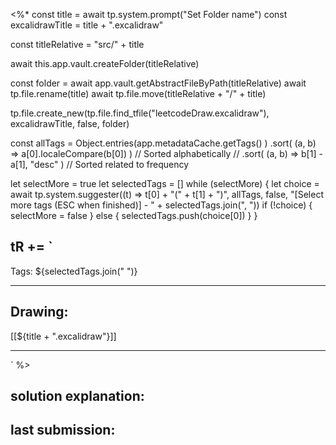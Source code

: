 
<%*
const title = await tp.system.prompt("Set Folder name")
const excalidrawTitle = title + ".excalidraw"

const titleRelative = "src/" + title

await this.app.vault.createFolder(titleRelative)

const folder = await app.vault.getAbstractFileByPath(titleRelative)
await tp.file.rename(title)
await tp.file.move(titleRelative + "/" + title)

tp.file.create_new(tp.file.find_tfile("leetcodeDraw.excalidraw"), excalidrawTitle, false, folder)

const allTags = Object.entries(app.metadataCache.getTags() )
   .sort( (a, b) => a[0].localeCompare(b[0]) ) // Sorted alphabetically
   // .sort( (a, b) => b[1] - a[1], "desc" ) // Sorted related to frequency

let selectMore = true
let selectedTags = []
while (selectMore) {
  let choice = await tp.system.suggester((t) => t[0] + "(" + t[1] + ")", allTags, false, "[Select more tags (ESC when finished)] - " + selectedTags.join(", "))
  if (!choice) {
    selectMore = false
  } else {
    selectedTags.push(choice[0])
  }
}

tR += `
----

Tags: ${selectedTags.join(" ")}

----

## Drawing:
[[${title + ".excalidraw"}]]

----
`
%>

## solution explanation:


## last submission:
```javascript

```



